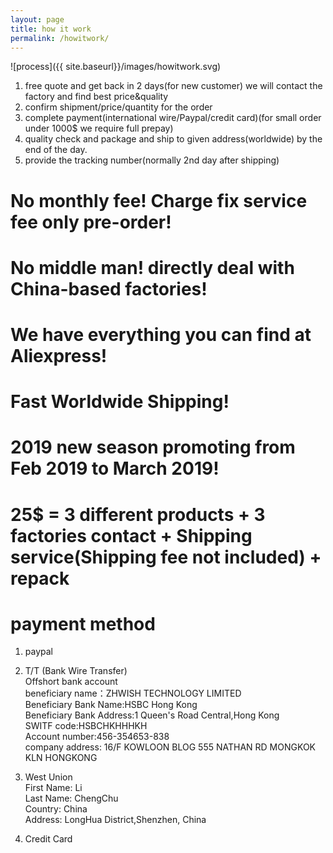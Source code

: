 ```yaml
---
layout: page
title: how it work
permalink: /howitwork/
---
```


![process]({{ site.baseurl}}/images/howitwork.svg)  

1. free quote and get back in 2 days(for new customer) we will contact the factory and find best price&quality
2. confirm shipment/price/quantity for the order
3. complete payment(international wire/Paypal/credit card)(for small order under 1000$ we require full prepay)
4. quality check and package and ship to given address(worldwide) by the end of the day.
5. provide the tracking number(normally 2nd day after shipping)  

# **No monthly fee! Charge fix service fee only pre-order!**  

# **No middle man! directly deal with China-based factories!**  

# **We have everything you can find at Aliexpress!**  

# **Fast Worldwide Shipping!**  

# **2019 new season promoting from Feb 2019 to March 2019!**  

# **25$ = 3 different products + 3 factories contact + Shipping service(Shipping fee not included) + repack**  

# payment method  

1. paypal

2. T/T (Bank Wire Transfer)  
Offshort bank account  
beneficiary name：ZHWISH TECHNOLOGY LIMITED  
Beneficiary Bank Name:HSBC Hong Kong  
Beneficiary Bank Address:1 Queen's Road Central,Hong Kong  
SWITF code:HSBCHKHHHKH  
Account number:456-354653-838  
company address: 16/F KOWLOON BLOG 555 NATHAN RD MONGKOK KLN HONGKONG  

3. West Union  
First Name: Li  
Last Name:  ChengChu  
Country:    China  
Address:  LongHua District,Shenzhen, China  

4. Credit Card  
